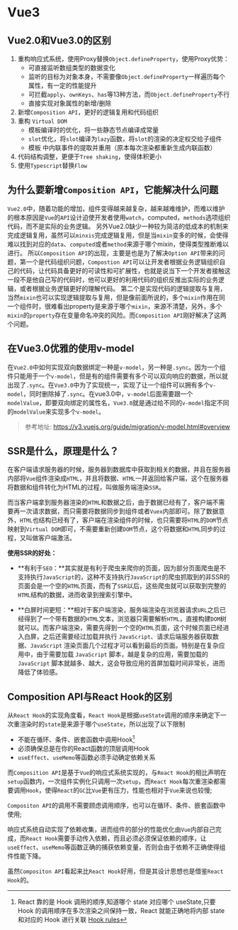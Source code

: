 # Vue3

## Vue2.0和Vue3.0的区别

1. 重构响应式系统，使用Proxy替换`Object.defineProperty`，使用Proxy优势：
   - 可直接监听数组类型的数据变化
   - 监听的目标为对象本身，不需要像`Object.defineProperty`一样遍历每个属性，有一定的性能提升
   - 可拦截`apply`、`ownKeys`、`has`等13种方法，而`Object.defineProperty`不行
   - 直接实现对象属性的新增/删除
2. 新增`Composition API`，更好的逻辑复用和代码组织
3. 重构 `Virtual DOM`
   - 模板编译时的优化，将一些静态节点编译成常量
   - `slot`优化，将`slot`编译为`lazy`函数，将`slot`的渲染的决定权交给子组件
   - 模板 中内联事件的提取并重用（原本每次渲染都重新生成内联函数）
4. 代码结构调整，更便于`Tree shaking`，使得体积更小
5. 使用`Typescript`替换`Flow`



## 为什么要新增`Composition API`，它能解决什么问题

`Vue2.0`中，随着功能的增加，组件变得越来越复杂，越来越难维护，而难以维护的根本原因是`Vue`的`API`设计迫使开发者使用`watch`，computed，`methods`选项组织代码，而不是实际的业务逻辑。
另外Vue2.0缺少一种较为简洁的低成本的机制来完成逻辑复用，虽然可以`minxis`完成逻辑复用，但是当`mixin`变多的时候，会使得难以找到对应的`data`、`computed`或者`method`来源于哪个mixin，使得类型推断难以进行。
所以`Composition API`的出现，主要是也是为了解决`Option API`带来的问题，第一个是代码组织问题，`Compostion API`可以让开发者根据业务逻辑组织自己的代码，让代码具备更好的可读性和可扩展性，也就是说当下一个开发者接触这一段不是他自己写的代码时，他可以更好的利用代码的组织反推出实际的业务逻辑，或者根据业务逻辑更好的理解代码。
第二个是实现代码的逻辑提取与复用，当然`mixin`也可以实现逻辑提取与复用，但是像前面所说的，多个`mixin`作用在同一个组件时，很难看出property是来源于哪个`mixin`，来源不清楚，另外，多个`mixin`的`property`存在变量命名冲突的风险。而`Composition API`刚好解决了这两个问题。



## 在Vue3.0优雅的使用v-model


在`Vue2.0`中如何实现双向数据绑定一种是`v-model`，另一种是`.sync`。因为一个组件只能用于一个`v-model`，但是有的组件需要有多个可以双向响应的数据，所以就出现了`.sync`。在`Vue3.0`中为了实现统一，实现了让一个组件可以拥有多个`v-model`，同时删除掉了`.sync`。在vue3.0中，`v-model`后面需要跟一个`modelValue`，即要双向绑定的属性名，`Vue3.0`就是通过给不同的`v-model`指定不同的`modelValue`来实现多个`v-model`。

> 参考地址: https://v3.vuejs.org/guide/migration/v-model.html#overview

## SSR是什么，原理是什么？

在客户端请求服务器的时候，服务器到数据库中获取到相关的数据，并且在服务器内部将`Vue`组件渲染成`HTML`，并且将数据、`HTML`一并返回给客户端，这个在服务器将数据和组件转化为HTML的过程，叫做服务端渲染`SSR`。

而当客户端拿到服务器渲染的`HTML`和数据之后，由于数据已经有了，客户端不需要再一次请求数据，而只需要将数据同步到组件或者`Vuex`内部即可。除了数据意外，`HTML`也结构已经有了，客户端在渲染组件的时候，也只需要将`HTML`的`DOM`节点映射到`Virtual DOM`即可，不需要重新创建`DOM`节点，这个将数据和`HTML`同步的过程，又叫做客户端激活。

**使用SSR的好处：**

- **有利于`SEO`：**其实就是有利于爬虫来爬你的页面，因为部分页面爬虫是不支持执行`JavaScript`的，这种不支持执行`JavaScript`的爬虫抓取到的非SSR的页面会是一个空的`HTML`页面，而有了`SSR`以后，这些爬虫就可以获取到完整的`HTML`结构的数据，进而收录到搜索引擎中。

- **白屏时间更短：**相对于客户端渲染，服务端渲染在浏览器请求`URL`之后已经得到了一个带有数据的`HTML`文本，浏览器只需要解析`HTML`，直接构建`DOM`树就可以。而客户端渲染，需要先得到一个空的`HTML`页面，这个时候页面已经进入白屏，之后还需要经过加载并执行 `JavaScript`、请求后端服务器获取数据、`JavaScript` 渲染页面几个过程才可以看到最后的页面。特别是在复杂应用中，由于需要加载 `JavaScript` 脚本，越是复杂的应用，需要加载的 `JavaScript` 脚本就越多、越大，这会导致应用的首屏加载时间非常长，进而降低了体验感。



## Composition API与React Hook的区别

从`React Hook`的实现角度看，`React Hook`是根据`useState`调用的顺序来确定下一次重渲染时的`state`是来源于哪个`useState`，所以出现了以下限制

- 不能在循环、条件、嵌套函数中调用Hook[^Hook]
- 必须确保总是在你的React函数的顶层调用Hook
- `useEffect`、`useMemo`等函数必须手动确定依赖关系

而`Composition API`是基于`Vue`的响应式系统实现的，与`React Hook`的相比声明在`setup`函数内，一次组件实例化只调用一次`setup`，而`React Hook`每次重渲染都需要调用`Hook`，使得`React`的`GC`比`Vue`更有压力，性能也相对于`Vue`来说也较慢;

 `Compositon API`的调用不需要顾虑调用顺序，也可以在循环、条件、嵌套函数中使用;

响应式系统自动实现了依赖收集，进而组件的部分的性能优化由`Vue`内部自己完成，而`React Hook`需要手动传入依赖，而且必须必须保证依赖的顺序，让`useEffect`、`useMemo`等函数正确的捕获依赖变量，否则会由于依赖不正确使得组件性能下降。

虽然`Compositon API`看起来比`React Hook`好用，但是其设计思想也是借鉴`React Hook`的。



[^Hook]:  React 靠的是 Hook 调用的顺序,知道哪个 state 对应哪个 useState,只要 Hook 的调用顺序在多次渲染之间保持一致，React 就能正确地将内部 state 和对应的 Hook 进行关联 [Hook rules](https://zh-hans.reactjs.org/docs/hooks-rules.html#explanation)